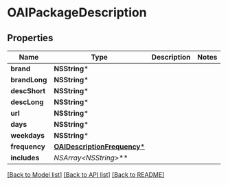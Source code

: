 # OAIPackageDescription

## Properties
Name | Type | Description | Notes
------------ | ------------- | ------------- | -------------
**brand** | **NSString*** |  | 
**brandLong** | **NSString*** |  | 
**descShort** | **NSString*** |  | 
**descLong** | **NSString*** |  | 
**url** | **NSString*** |  | 
**days** | **NSString*** |  | 
**weekdays** | **NSString*** |  | 
**frequency** | [**OAIDescriptionFrequency***](OAIDescriptionFrequency.md) |  | 
**includes** | **NSArray&lt;NSString*&gt;*** |  | 

[[Back to Model list]](../README.md#documentation-for-models) [[Back to API list]](../README.md#documentation-for-api-endpoints) [[Back to README]](../README.md)


